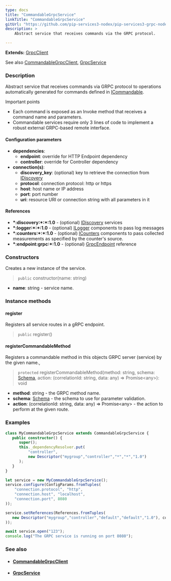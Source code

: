 ```yaml
---
type: docs
title: "CommandableGrpcService"
linkTitle: "CommandableGrpcService"
gitUrl: "https://github.com/pip-services3-nodex/pip-services3-grpc-nodex"
description: > 
    Abstract service that receives commands via the GRPC protocol.

---
```


**Extends:** [GrpcClient](../../clients/grpc_client)

See also [CommandableGrpcClient](../../clients/commandable_grpc_client), 
[GrpcService](../grpc_service)

### Description

Abstract service that receives commands via GRPC protocol
to operations automatically generated for commands defined in [ICommandable](../../../commons/commands/icommandable).

Important points

- Each command is exposed as an Invoke method that receives a command name and parameters.
- Commandable services require only 3 lines of code to implement a robust external
GRPC-based remote interface.

#### Configuration parameters

- **dependencies**:    
    - **endpoint**: override for HTTP Endpoint dependency    
    - **controller**: override for Controller dependency    
- **connection(s)**:    
    - **discovery_key**: (optional) key to retrieve the connection from [IDiscovery](../../../components/connect/idiscovery)    
    - **protocol**: connection protocol: http or https    
    - **host**: host name or IP address    
    - **port**: port number    
    - **uri**: resource URI or connection string with all parameters in it    

#### References
- **\*:discovery:\*:\*:1.0** - (optional) [IDiscovery](../../../components/connect/idiscovery) services
- **\*:logger:\*:\*:1.0** - (optional) [ILogger](../../../components/log/ilogger) components to pass log messages
- **\*:counters:\*:\*:1.0** - (optional) [ICounters](../../../components/count/icounters) components to pass collected measurements as specified by the counter's source.
- **\*:endpoint:grpc:*:1.0** - (optional) [GrpcEndpoint](../grpc_endpoint) reference

### Constructors

Creates a new instance of the service.

> `public` constructor(name: string)

- **name**: string - service name.


### Instance methods

#### register
Registers all service routes in a gRPC endpoint.

> `public` register()

#### registerCommandableMethod
Registers a commandable method in this objects GRPC server (service) by the given name.,

> `protected` registerCommandableMethod(method: string, schema: [Schema](../../../commons/validate/schema), action: (correlationId: string, data: any) => Promise\<any\>): void

- **method**: string - the GRPC method name.
- **schema**: [Schema](../../../commons/validate/schema) - the schema to use for parameter validation.
- **action**: (correlationId: string, data: any) => Promise\<any\> - the action to perform at the given route.


### Examples

```typescript
class MyCommandableGrpcService extends CommandableGrpcService {
   public constructor() {
      super();
      this._dependencyResolver.put(
          "controller",
          new Descriptor("mygroup","controller","*","*","1.0")
      );
   }
}

let service = new MyCommandableGrpcService();
service.configure(ConfigParams.fromTuples(
    "connection.protocol", "http",
    "connection.host", "localhost",
    "connection.port", 8080
));

service.setReferences(References.fromTuples(
   new Descriptor("mygroup","controller","default","default","1.0"), controller
));

await service.open("123");
console.log("The GRPC service is running on port 8080");
```


### See also
- #### [CommandableGrpcClient](../../clients/commandable_grpc_client)
- #### [GrpcService](../grpc_service)

 
